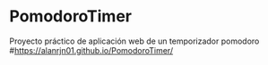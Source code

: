# PomodoroTimer
Proyecto práctico de aplicación web de un temporizador pomodoro 
#https://alanrjn01.github.io/PomodoroTimer/
